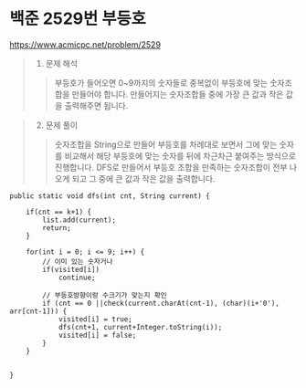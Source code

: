 # 백준 2529번 부등호

https://www.acmicpc.net/problem/2529

> 1. 문제 해석
> > 부등호가 들어오면 0~9까지의 숫자들로 중복없이 부등호에 맞는 숫자조합을 만들어야 합니다. 만들어지는 숫자조합들 중에 가장 큰 값과 작은 값을 출력해주면 됩니다.

> 2. 문제 풀이
> > 숫자조합을 String으로 만들어 부등호를 차례대로 보면서 그에 맞는 숫자를 비교해서 해당 부등호에 맞는 숫자를 뒤에 차근차근 붙여주는 방식으로 진행합니다.
> > DFS로 만들어서 부등호 조합을 만족하는 숫자조합이 전부 나오게 되고 그 중에 큰 값과 작은 값을 출력합니다.




    public static void dfs(int cnt, String current) {
		
		if(cnt == k+1) {
			list.add(current);
			return;
		}
		
		for(int i = 0; i <= 9; i++) {
			// 이미 있는 숫자거나
			if(visited[i])
				continue;
				
			// 부등호방향이랑 수크기가 맞는지 확인
			if (cnt == 0 ||check(current.charAt(cnt-1), (char)(i+'0'), arr[cnt-1])) {
				visited[i] = true;
				dfs(cnt+1, current+Integer.toString(i));
				visited[i] = false;
			}
		}
		
		
	}

